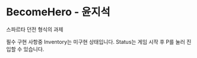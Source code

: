 # BecomeHero - 윤지석
스파르타 던전 형식의 과제

필수 구현 사항중 Inventory는 미구현 상태입니다.
Status는 게임 시작 후 P를 눌러 진입할 수 있습니다.

